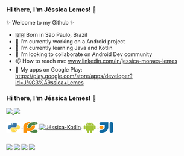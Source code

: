 ### Hi there, I'm Jéssica Lemes! 👋
✨ Welcome to my Github ✨

- 🇧🇷 Born in São Paulo, Brazil
- 🔭 I’m currently working on a Android project
- 🌱 I’m currently learning Java and Kotlin
- 👯 I’m looking to collaborate on Android Dev community
- 📫 How to reach me: www.linkedin.com/in/jessica-moraes-lemes
- 📱  My apps on Google Play: https://play.google.com/store/apps/developer?id=J%C3%A9ssica+Lemes


### Hi there, I'm Jéssica Lemes! 👋 
 <div>
  <a href="https://github.com/jessica-lemes">
  <img height="180em" src="https://github-readme-stats.vercel.app/api?username=jessica-lemes&show_icons=true&theme=dracula&include_all_commits=true&count_private=true"/>
  <img height="180em" src="https://github-readme-stats.vercel.app/api/top-langs/?username=jessica-lemes&layout=compact&langs_count=7&theme=dracula"/>
</div>
<div style="display: inline_block"><br>
  <img align="center" alt="Jéssica-Python" height="30" width="40" src="https://raw.githubusercontent.com/devicons/devicon/master/icons/python/python-original.svg">
  <img align="center" alt="Jéssica-Pycharm" height="30" width="40" src="https://raw.githubusercontent.com/devicons/devicon/master/icons/pycharm/pycharm-original.svg">
  <img align="center" alt="Jéssica-Kotlin" height="30" width="40" src="https://raw.githubusercontent.com/devicons/devicon/master/icons/android/kotlin-original.svg">
  <img align="center" alt="Jéssica-Android" height="30" width="40" src="https://raw.githubusercontent.com/devicons/devicon/master/icons/android/android-original.svg">
  <img align="center" alt="Jéssica-Intellij" height="30" width="40" src="https://raw.githubusercontent.com/devicons/devicon/master/icons/intellij/intellij-original.svg">
</div>
  
  ##
 
<div> 
  <a href="https://www.instagram.com/jessica_moraes_lemes/" target="_blank"><img src="https://img.shields.io/badge/-Instagram-%23E4405F?style=for-the-badge&logo=instagram&logoColor=white" target="_blank"></a>
  <a href="https://discord.gg/G9GPg5SA75" target="_blank"><img src="https://img.shields.io/badge/Discord-7289DA?style=for-the-badge&logo=discord&logoColor=white" target="_blank"></a> 
  <a href = "mailto:jessica.costa.moraes@gmail.com"><img src="https://img.shields.io/badge/-Gmail-%23333?style=for-the-badge&logo=gmail&logoColor=white" target="_blank"></a>
  <a href="https://www.linkedin.com/in/jessica-moraes-lemes/" target="_blank"><img src="https://img.shields.io/badge/-LinkedIn-%230077B5?style=for-the-badge&logo=linkedin&logoColor=white" target="_blank"></a> 
  
</div>
